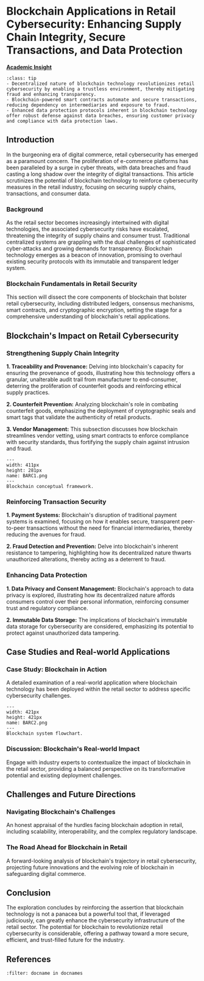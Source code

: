 # Blockchain Applications in Retail Cybersecurity: Enhancing Supply Chain Integrity, Secure Transactions, and Data Protection

<!-- ![Academic Insight](images/AI.svg) -->
<ins>**Academic Insight**</ins>

```{admonition} Key Insights
:class: tip
- Decentralized nature of blockchain technology revolutionizes retail cybersecurity by enabling a trustless environment, thereby mitigating fraud and enhancing transparency.
- Blockchain-powered smart contracts automate and secure transactions, reducing dependency on intermediaries and exposure to fraud.
- Enhanced data protection protocols inherent in blockchain technology offer robust defense against data breaches, ensuring customer privacy and compliance with data protection laws.
```

## Introduction

In the burgeoning era of digital commerce, retail cybersecurity has emerged as a paramount concern. The proliferation of e-commerce platforms has been paralleled by a surge in cyber threats, with data breaches and fraud casting a long shadow over the integrity of digital transactions. This article scrutinizes the potential of blockchain technology to reinforce cybersecurity measures in the retail industry, focusing on securing supply chains, transactions, and consumer data.


### Background

As the retail sector becomes increasingly intertwined with digital technologies, the associated cybersecurity risks have escalated, threatening the integrity of supply chains and consumer trust. Traditional centralized systems are grappling with the dual challenges of sophisticated cyber-attacks and growing demands for transparency. Blockchain technology emerges as a beacon of innovation, promising to overhaul existing security protocols with its immutable and transparent ledger system.

### Blockchain Fundamentals in Retail Security

This section will dissect the core components of blockchain that bolster retail cybersecurity, including distributed ledgers, consensus mechanisms, smart contracts, and cryptographic encryption, setting the stage for a comprehensive understanding of blockchain's retail applications.

## Blockchain's Impact on Retail Cybersecurity

### Strengthening Supply Chain Integrity

**1. Traceability and Provenance:** Delving into blockchain's capacity for ensuring the provenance of goods, illustrating how this technology offers a granular, unalterable audit trail from manufacturer to end-consumer, deterring the proliferation of counterfeit goods and reinforcing ethical supply practices.

**2. Counterfeit Prevention:** Analyzing blockchain's role in combating counterfeit goods, emphasizing the deployment of cryptographic seals and smart tags that validate the authenticity of retail products.

**3. Vendor Management:** This subsection discusses how blockchain streamlines vendor vetting, using smart contracts to enforce compliance with security standards, thus fortifying the supply chain against intrusion and fraud.

```{figure} images/BARC1.png
---
width: 411px
height: 281px
name: BARC1.png
---
Blockchain conceptual framework.
```

### Reinforcing Transaction Security

**1. Payment Systems:** Blockchain's disruption of traditional payment systems is examined, focusing on how it enables secure, transparent peer-to-peer transactions without the need for financial intermediaries, thereby reducing the avenues for fraud.

**2. Fraud Detection and Prevention:** Delve into blockchain's inherent resistance to tampering, highlighting how its decentralized nature thwarts unauthorized alterations, thereby acting as a deterrent to fraud.

### Enhancing Data Protection

**1. Data Privacy and Consent Management:** Blockchain's approach to data privacy is explored, illustrating how its decentralized nature affords consumers control over their personal information, reinforcing consumer trust and regulatory compliance.

**2. Immutable Data Storage:** The implications of blockchain's immutable data storage for cybersecurity are considered, emphasizing its potential to protect against unauthorized data tampering.

## Case Studies and Real-world Applications
### Case Study: Blockchain in Action

A detailed examination of a real-world application where blockchain technology has been deployed within the retail sector to address specific cybersecurity challenges.

```{figure} images/BARC2.png
---
width: 421px
height: 421px
name: BARC2.png
---
Blockchain system flowchart.
```

### Discussion: Blockchain's Real-world Impact

Engage with industry experts to contextualize the impact of blockchain in the retail sector, providing a balanced perspective on its transformative potential and existing deployment challenges.

## Challenges and Future Directions
### Navigating Blockchain's Challenges

An honest appraisal of the hurdles facing blockchain adoption in retail, including scalability, interoperability, and the complex regulatory landscape.

### The Road Ahead for Blockchain in Retail

A forward-looking analysis of blockchain's trajectory in retail cybersecurity, projecting future innovations and the evolving role of blockchain in safeguarding digital commerce.

## Conclusion

The exploration concludes by reinforcing the assertion that blockchain technology is not a panacea but a powerful tool that, if leveraged judiciously, can greatly enhance the cybersecurity infrastructure of the retail sector. The potential for blockchain to revolutionize retail cybersecurity is considerable, offering a pathway toward a more secure, efficient, and trust-filled future for the industry.

## References

```{bibliography}
:filter: docname in docnames
```
